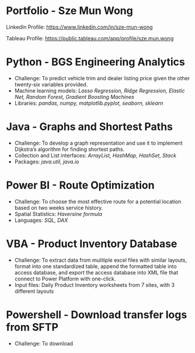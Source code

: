 # Portfolio - Sze Mun Wong
LinkedIn Profile: https://www.linkedin.com/in/sze-mun-wong

Tableau Profile: https://public.tableau.com/app/profile/sze.mun.wong
  
# Python - BGS Engineering Analytics
- Challenge: To predict vehicle trim and dealer listing price given the other twenty-six variables provided.
- Machine learning models: *Lasso Regression, Ridge Regression, Elastic Net, Random Forest, Gradient Boosting Machines*
- Libraries: *pandas, numpy, matplotlib.pyplot, seaborn, sklearn*

# Java - Graphs and Shortest Paths
- Challenge: To develop a graph representation and use it to implement Dijkstra’s algorithm for finding shortest paths.
- Collection and List interfaces: *ArrayList, HashMap, HashSet, Stack*
- Packages: *java.util, java.io*
  
# Power BI - Route Optimization
- Challenge: To choose the most effective route for a potential location based on two weeks service history. 
- Spatial Statistics: *Haversine formula*
- Languages: *SQL, DAX*

# VBA - Product Inventory Database
* Challenge: To extract data from mulitiple excel files with similar layouts, format into one standardized table, append the formatted table into access database, and export the access database into XML file that connect to Power Platform with one-click.
* Input files: Daily Product Inventory worksheets from 7 sites, with 3 different layouts

# Powershell - Download transfer logs from SFTP
* Challenge: To download 
